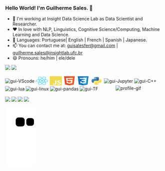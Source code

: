 ### Hello World! I'm Guilherme Sales.  👋

- 🔭 I'm working at Insight Data Science Lab as Data Scientist and Researcher.
- ❤  In love with NLP, Linguistics, Cognitive Science/Computing, Machine Learning and Data Science.
- 💬 Languages: Portuguese| English | French | Spanish | Japanese.
- 📫 You can contact me at: guisalesfer@gmail.com | guilherme.sales@insightlab.ufc.br
- 😄 Pronouns: he/him | ele/dele

<div>
  <img height="180em" src="https://github-readme-stats.vercel.app/api?username=GuiSales404&show_icons=true&theme=great-gatsby&include_all_commits=true&count_private=true"/>
  <img height="180em" src="https://github-readme-stats.vercel.app/api/top-langs/?username=GuiSales404&layout=compact&langs_count=16&theme=great-gatsby"/>
</div>
  
  <div style="display: inline_block"><br>
    <img align="center" alt="gui-VScode" height="30" width="40" src="https://cdn.jsdelivr.net/gh/devicons/devicon/icons/vscode/vscode-original.svg">
    <img align="center" alt="gui-React" height="30" width="40" src="https://raw.githubusercontent.com/devicons/devicon/master/icons/react/react-original.svg">
    <img align="center" alt="gui-Js" height="30" width="40" src="https://raw.githubusercontent.com/devicons/devicon/master/icons/javascript/javascript-plain.svg">
    <img align="center" alt="gui-HTML" height="30" width="40" src="https://raw.githubusercontent.com/devicons/devicon/master/icons/html5/html5-original.svg">
    <img align="center" alt="gui-CSS" height="30" width="40" src="https://raw.githubusercontent.com/devicons/devicon/master/icons/css3/css3-original.svg">
    <img align="center" alt="gui-Python" height="30" width="40" src="https://raw.githubusercontent.com/devicons/devicon/master/icons/python/python-original.svg">
    <img align="center" alt="gui-Jupyter" height="30" width="40" src="https://cdn.jsdelivr.net/gh/devicons/devicon/icons/jupyter/jupyter-original-wordmark.svg">
    <img align="center" alt="gui-C++" height="30" width="40" src="https://cdn.jsdelivr.net/gh/devicons/devicon/icons/cplusplus/cplusplus-original.svg">
    <img align="center" alt="gui-lua" height="30" width="40" src="https://cdn.jsdelivr.net/gh/devicons/devicon/icons/lua/lua-original.svg" />
    <img align="center" alt="gui-linux" height="30" width="40" src="https://cdn.jsdelivr.net/gh/devicons/devicon/icons/linux/linux-original.svg" />
    <img align="center" alt="gui-pandas" height="30" width="40" src="https://cdn.jsdelivr.net/gh/devicons/devicon/icons/pandas/pandas-original-wordmark.svg" />
    <img align="center" alt="gui-TF" height="30" width="40" src="https://cdn.jsdelivr.net/gh/devicons/devicon/icons/tensorflow/tensorflow-original.svg" />
    <img align="right" alt="profile-gif" height="150" width="150" src="https://media.giphy.com/media/abu9qiiD8nx3EOeWWy/giphy.gif">
  </div>
  <br>
   <a href="https://instagram.com/gfsales404" target="_blank"><img src="https://img.shields.io/badge/-Instagram-%23E4405F?style=for-the-badge&logo=instagram&logoColor=white" target="_blank"></a>
   <a href="https://discord.gg/G9GPg5SA75" target="_blank"><img src="https://img.shields.io/badge/Discord-7289DA?style=for-the-badge&logo=discord&logoColor=white" target="_blank"></a> 
   <a href = "guisalesfer@gmail.com"><img src="https://img.shields.io/badge/Gmail-D14836?style=for-the-badge&logo=gmail&logoColor=white" target="_blank"></a>
   <a href= "linkedin.com/in/guilherme-sales-fernandes-394a0a154" target="_blank"><img src="https://img.shields.io/badge/-LinkedIn-%230077B5?style=for-the-badge&logo=linkedin&logoColor=white" target="_blank"></a>   
    
![Snake animation](https://github.com/GuiSales404/GuiSales404/blob/output/github-contribution-grid-snake.svg)
